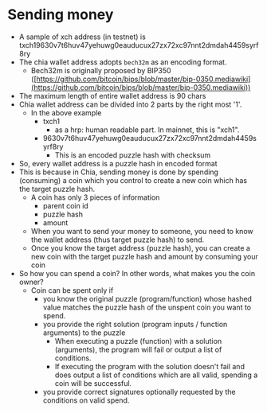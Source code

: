 # Sending money

* A sample of xch address (in testnet) is\
  txch19630v7t6huv47yehuwg0eauducux27zx72xc97nnt2dmdah4459syrf8ry
* The chia wallet address adopts `bech32m` as an encoding format.
  * Bech32m is originally proposed by BIP350 ([https://github.com/bitcoin/bips/blob/master/bip-0350.mediawiki](https://github.com/bitcoin/bips/blob/master/bip-0350.mediawiki))
* The maximum length of entire wallet address is 90 chars
* Chia wallet address can be divided into 2 parts by the right most '1'.
  * In the above example
    * txch1
      * as a hrp: human readable part. In mainnet, this is "xch1".
    * 9630v7t6huv47yehuwg0eauducux27zx72xc97nnt2dmdah4459syrf8ry
      * This is an encoded puzzle hash with checksum
* So, every wallet address is a puzzle hash in encoded format
* This is because in Chia, sending money is done by spending (consuming) a coin which you control to create a new coin which has the target puzzle hash.
  * A coin has only 3 pieces of information
    * parent coin id
    * puzzle hash
    * amount
  * When you want to send your money to someone, you need to know the wallet address (thus target puzzle hash) to send.
  * Once you know the target address (puzzle hash), you can create a new coin with the target puzzle hash and amount by consuming your coin
* So how you can spend a coin? In other words, what makes you the coin owner?
  * Coin can be spent only if
    * you know the original puzzle (program/function) whose hashed value matches the puzzle hash of the unspent coin you want to spend.
    * you provide the right solution (program inputs / function arguments) to the puzzle
      * When executing a puzzle (function) with a solution (arguments), the program will fail or output a list of conditions.
      * If executing the program with the solution doesn't fail and does output a list of conditions which are all valid, spending a coin will be successful.
    * you provide correct signatures optionally requested by the conditions on valid spend.

